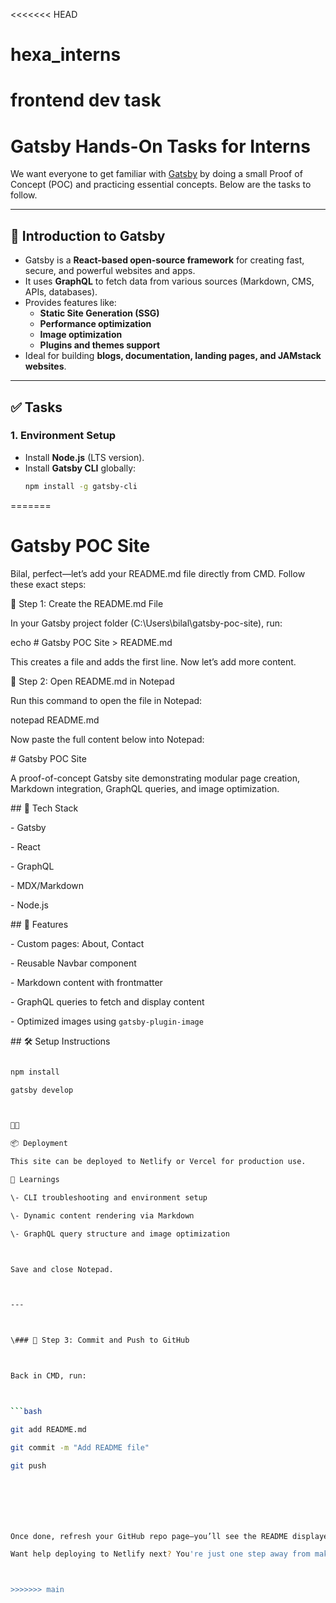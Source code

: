 <<<<<<< HEAD
# hexa_interns


# frontend dev task

# Gatsby Hands-On Tasks for Interns

We want everyone to get familiar with [Gatsby](https://www.gatsbyjs.com/) by doing a small Proof of Concept (POC) and practicing essential concepts. Below are the tasks to follow.

---

## 📌 Introduction to Gatsby
- Gatsby is a **React-based open-source framework** for creating fast, secure, and powerful websites and apps.  
- It uses **GraphQL** to fetch data from various sources (Markdown, CMS, APIs, databases).  
- Provides features like:
  - **Static Site Generation (SSG)**
  - **Performance optimization**
  - **Image optimization**
  - **Plugins and themes support**
- Ideal for building **blogs, documentation, landing pages, and JAMstack websites**.

---

## ✅ Tasks

### 1. Environment Setup
- Install **Node.js** (LTS version).
- Install **Gatsby CLI** globally:
  ```bash
  npm install -g gatsby-cli


=======
# Gatsby POC Site

Bilal, perfect—let’s add your README.md file directly from CMD. Follow these exact steps:



📝 Step 1: Create the README.md File

In your Gatsby project folder (C:\\Users\\bilal\\gatsby-poc-site), run:

echo # Gatsby POC Site > README.md





This creates a file and adds the first line. Now let’s add more content.



🧾 Step 2: Open README.md in Notepad

Run this command to open the file in Notepad:

notepad README.md





Now paste the full content below into Notepad:

\# Gatsby POC Site



A proof-of-concept Gatsby site demonstrating modular page creation, Markdown integration, GraphQL queries, and image optimization.



\## 🚀 Tech Stack

\- Gatsby

\- React

\- GraphQL

\- MDX/Markdown

\- Node.js



\## 📁 Features

\- Custom pages: About, Contact

\- Reusable Navbar component

\- Markdown content with frontmatter

\- GraphQL queries to fetch and display content

\- Optimized images using `gatsby-plugin-image`



\## 🛠️ Setup Instructions

```bash

npm install

gatsby develop





📦 Deployment

This site can be deployed to Netlify or Vercel for production use.

🧠 Learnings

\- CLI troubleshooting and environment setup

\- Dynamic content rendering via Markdown

\- GraphQL query structure and image optimization



Save and close Notepad.



---



\### 💾 Step 3: Commit and Push to GitHub



Back in CMD, run:



```bash

git add README.md

git commit -m "Add README file"

git push







Once done, refresh your GitHub repo page—you’ll see the README displayed beautifully at the top.

Want help deploying to Netlify next? You're just one step away from making this site public.



>>>>>>> main
